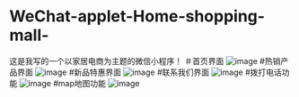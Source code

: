 # WeChat-applet-Home-shopping-mall-
这是我写的一个以家居电商为主题的微信小程序！
＃首页界面
![image](https://github.com/feng-yu-hong/WeChat-applet-Home-shopping-mall-/blob/master/img/1.PNG)
#热销产品界面
![image](https://github.com/feng-yu-hong/WeChat-applet-Home-shopping-mall-/blob/master/img/2.PNG)
#新品特惠界面
![image](https://github.com/feng-yu-hong/WeChat-applet-Home-shopping-mall-/blob/master/img/3.PNG)
#联系我们界面
![image](https://github.com/feng-yu-hong/WeChat-applet-Home-shopping-mall-/blob/master/img/4.PNG)
#拨打电话功能
![image](https://github.com/feng-yu-hong/WeChat-applet-Home-shopping-mall-/blob/master/img/5.PNG)
#map地图功能
![image](https://github.com/feng-yu-hong/WeChat-applet-Home-shopping-mall-/blob/master/img/6.PNG)

